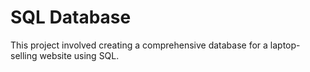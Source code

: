 # SQL Database
This project involved creating a comprehensive database for a laptop-selling website using SQL.

